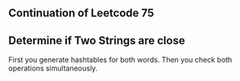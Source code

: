 ## Continuation of Leetcode 75
## Determine if Two Strings are close
First you generate hashtables for both words.
Then you check both operations simultaneously.